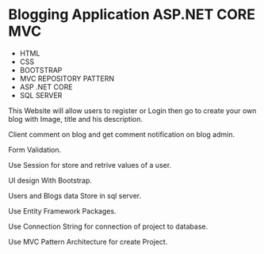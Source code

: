 # Blogging Application ASP.NET CORE MVC

- HTML
- CSS 
- BOOTSTRAP
- MVC REPOSITORY PATTERN
- ASP .NET CORE 
- SQL SERVER 

This Website will allow users to register or Login then go to create your own blog with Image, title and his description.

Client comment on blog and get comment notification on blog admin.

Form Validation.

Use Session for store and retrive values of a user. 

UI design With Bootstrap.

Users and Blogs data Store in sql server. 

Use Entity Framework Packages.

Use Connection String for connection of project to database.

Use MVC Pattern Architecture for create Project.
